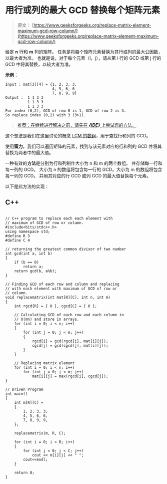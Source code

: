 # 用行或列的最大 GCD 替换每个矩阵元素

> 原文： [https://www.geeksforgeeks.org/replace-matrix-element-maximum-gcd-row-column/](https://www.geeksforgeeks.org/replace-matrix-element-maximum-gcd-row-column/)

给定 **n** 行和 **m** 列的矩阵。 任务是将每个矩阵元素替换为其行或列的最大公因数，以最大者为准。 也就是说，对于每个元素（i，j），请从第 i 行的 GCD 或第 j 行的 GCD 中将其替换，以较大者为准。

**示例**：

```
Input : mat[3][4] = {1, 2, 3, 3,
                     4, 5, 6, 6
                     7, 8, 9, 9}  
Output :  1 1 3 3
          1 1 3 3
          1 1 3 3
For index (0,2), GCD of row 0 is 1, GCD of row 2 is 3.
So replace index (0,2) with 3 (3>1). 

```

> [推荐：在继续进行解决之前，请先在 ***{IDE}*** 上尝试您的方法。](https://ide.geeksforgeeks.org/)

这个想法是我们在这里讨论的概念 [LCM 的数组](https://www.geeksforgeeks.org/lcm-of-given-array-elements/)，用于查找行和列的 GCD。

使用**蛮力**，我们可以遍历矩阵的元素，找到与该元素对应的行和列的 GCD 并将其替换为两者中的最大值。

一种有效的**方法**是分别为行和列制作大小为 n 和 m 的两个数组。 并存储每一行​​和每一列的 GCD。 大小为 n 的数组将包含每一行的 GCD，大小为 m 的数组将包含每一列的 GCD。 并用其对应的行 GCD 或列 GCD 的最大值替换每个元素。

以下是此方法的实现：

## C++ 

```

// C++ program to replace each each element with 
// maximum of GCD of row or column. 
#include<bits/stdc++.h> 
using namespace std; 
#define R 3 
#define C 4 

// returning the greatest common divisor of two number 
int gcd(int a, int b) 
{ 
    if (b == 0) 
        return a; 
    return gcd(b, a%b); 
} 

// Finding GCD of each row and column and replacing 
// with each element with maximum of GCD of row or 
// column. 
void replacematrix(int mat[R][C], int n, int m) 
{ 
    int rgcd[R] = { 0 }, cgcd[C] = { 0 }; 

    // Calculating GCD of each row and each column in  
    // O(mn) and store in arrays. 
    for (int i = 0; i < n; i++) 
    { 
        for (int j = 0; j < m; j++) 
        { 
            rgcd[i] = gcd(rgcd[i], mat[i][j]); 
            cgcd[j] = gcd(cgcd[j], mat[i][j]); 
        } 
    } 

    // Replacing matrix element 
    for (int i = 0; i < n; i++) 
        for (int j = 0; j < m; j++) 
            mat[i][j] = max(rgcd[i], cgcd[j]); 
} 

// Driven Program 
int main() 
{ 
    int m[R][C] = 
    { 
        1, 2, 3, 3, 
        4, 5, 6, 6, 
        7, 8, 9, 9, 
    }; 

    replacematrix(m, R, C); 

    for (int i = 0; i < R; i++) 
    { 
        for (int j = 0; j < C; j++) 
            cout << m[i][j] << " "; 
        cout<<endl; 
    } 

    return 0; 
} 

```